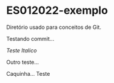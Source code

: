 # ES012022-exemplo
Diretório usado para conceitos de Git.

Testando commit...

*Teste Italico*

Outro teste...


Caquinha...
Teste 
